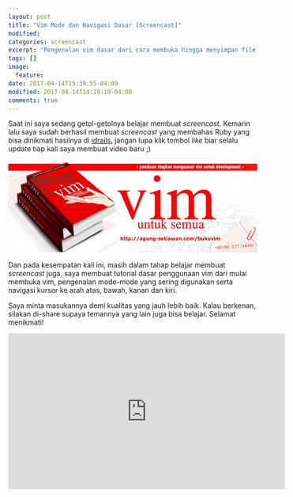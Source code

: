 ```yaml
---
layout: post
title: "Vim Mode dan Navigasi Dasar [Screencast]"
modified:
categories: screencast
excerpt: "Pengenalan vim dasar dari cara membuka hingga menyimpan file serta navigasi kursor"
tags: []
image:
  feature:
date: 2017-04-14T15:39:55-04:00
modified: 2017-04-14T14:19:19-04:00
comments: true
---
```


Saat ini saya sedang getol-getolnya belajar membuat *screencast*. Kemarin lalu saya sudah berhasil membuat *screencast* yang membahas Ruby yang bisa dinikmati hasilnya di [idrails](https://facebook.com/idrails), jangan lupa klik tombol *like* biar selalu update tiap kali saya membuat video baru ;)

[![](/images/vim-banner.png)](http://agung-setiawan.com/bukuvim)

Dan pada kesempatan kali ini, masih dalam tahap belajar membuat *screencast* juga, saya membuat tutorial dasar penggunaan vim dari mulai membuka vim, pengenalan mode-mode yang sering digunakan serta navigasi kursor ke arah atas, bawah, kanan dan kiri.

Saya minta masukannya demi kualitas yang jauh lebih baik. Kalau berkenan, silakan di-share supaya temannya yang lain juga bisa belajar. Selamat menikmati!

<iframe width="560" height="315" src="https://www.youtube.com/embed/A0LTUJIoKnY?ecver=1" frameborder="0" allowfullscreen></iframe>

